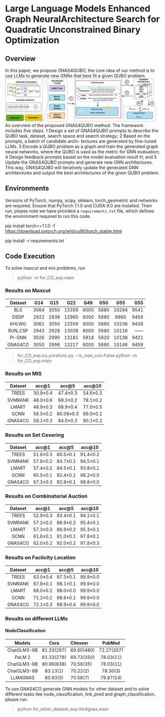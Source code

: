 # Large Language Models Enhanced Graph NeuralArchitecture Search for Quadratic Unconstrained Binary Optimization

## Overview
In this paper, we propose GNAS4QUBO, the core idea of our method is
to use LLMs to generate new GNNs that best fit a given QUBO
problem.
![](./asset/newframework.png)
An overview of the proposed GNAS4QUBO method. The framework includes five steps. 1 Design a set of GNAS4QUBO
prompts to describe the QUBO task, dataset, search space and search strategy; 2 Based on the prompts, a batch of candidate archi-
tectures are generated by fine-tuned LLMs. 3 Encode a QUBO problem as a graph and train the generated graph neural networks,
where the QUBO is used as the metric for GNN evaluation; 4 Design feedback prompts based on the model evaluation result
H; and 5 Update the GNAS4QUBO prompts and generate new GNN architectures. This way, GNAS4QUBO will iteratively update
the generated GNN architectures and output the best architectures of the given QUBO problem.

## Environments
 
Versions of PyTorch, numpy, scipy, sklearn, torch_geometric and networkx are required. Ensure that PyTorch 1.1.0 and CUDA 9.0 are installed. Then run, please note we have provided a `requirements.txt` file, which defines the environment required to run this code.

pip install torch==1.1.0 -f https://download.pytorch.org/whl/cu90/torch_stable.html

pip install -r requirements.txt

## Code Execution

To solve maxcut and mis problems, run

> python -m for_CO_exp.main

### Results on Maxcut
| Dataset | G14  | G15  |  G22  | G49  | G50  |  G55  |  G55 |
|:-------:|:----:|:----:|:-----:|:----:|:----:|:-----:|-----:|
|   BLS   | 3064 | 3050 | 13359 | 6000 | 5880 | 10294 | 9541 |
|  DSDP   | 2922 | 2938 | 12960 | 6000 | 5880 | 9960  | 9456 |
|  KHLWG  | 3061 | 3050 | 13359 | 6000 | 5880 | 10236 | 9438 |
| RUN_CSP | 2943 | 2928 | 13028 | 6000 | 5880 | 10116 |   —— |
| PI-GNN  | 3026 | 2990 | 13181 | 5918 | 5820 | 10138 | 9421 |
| GNAS4CO | 3050 | 2996 | 13217 | 6000 | 5880 | 10146 | 9459 |


> for_CO_exp.co_corefunc.py --is_max_cut=False python -m for_CO_exp.main
### Results on MIS
| Dataset |  acc@1   |   acc@5   |  acc@10  | 
|:-------:|:--------:|:---------:|:--------:|
|  TREES  | 30.9±0.4 | 47.4±0.3  | 54.6±0.3 | 
| SVMRANK | 48.0±0.6 | 69.3±0.2  | 78.1±0.2 | 
|  LMART  | 48.9±0.3 | 68.9±0.4  | 77.0±0.5 |
|  GCNN   | 56.5±0.2 | 80.08±0.3 | 89.0±0.1 | 
| GNAS4CO | 58.1±0.3 | 84.0±0.3  | 90.1±0.2 | 

### Results on Set Covering
| Dataset |  acc@1   |   acc@5   |  acc@10  | 
|:-------:|:--------:|:---------:|:--------:|
|  TREES  | 51.8±0.3 | 80.5±0.1  | 91.4±0.2 | 
| SVMRANK | 57.6±0.2 | 84.7±0.1  | 94.5±0.1 | 
|  LMART  | 57.4±0.2 | 84.5±0.1  | 93.8±0.1 |
|  GCNN   | 65.5±0.1 | 92.4±0.1  | 98.2±0.0 | 
| GNAS4CO | 67.3±0.3 | 92.8±0.1  | 98.8±0.0 | 

### Results on Combinatorial Auction
| Dataset |  acc@1   |   acc@5   |  acc@10  | 
|:-------:|:--------:|:---------:|:--------:|
|  TREES  | 52.9±0.3 | 83.4±0.1  | 94.1±0.1 | 
| SVMRANK | 57.2±0.2 | 86.9±0.2  | 95.4±0.1 | 
|  LMART  | 57.3±0.3 | 86.9±0.2  | 95.3±0.1 |
|  GCNN   | 61.6±0.1 | 91.0±0.1  | 97.8±0.1 | 
| GNAS4CO | 62.0±0.2 | 92.0±0.2  | 97.8±0.3 | 

### Results on Faclicity Location
| Dataset |  acc@1   |   acc@5   |  acc@10  | 
|:-------:|:--------:|:---------:|:--------:|
|  TREES  | 63.0±0.4 | 97.3±0.1  | 99.9±0.0 | 
| SVMRANK | 67.8±0.1 | 98.1±0.1  | 99.9±0.0 | 
|  LMART  | 68.0±0.2 | 98.0±0.0  | 99.9±0.0 |
|  GCNN   | 71.2±0.2 | 98.6±0.1  | 99.9±0.0 | 
| GNAS4CO | 72.1±0.3 | 98.9±0.4  | 99.9±0.0 | 


### Results on different LLMs
#### NodeClassification

|   Models    |    Cora    | Citeseer   |   PubMed   |
|:-----------:|:----------:|:-----------|:----------:|
| ChatGLM3-6B | 81.33(267) | 69.60(480) | 72.27(207) |
|   PaLM 2    | 81.33(279) | 69.73(350) | 78.03(11)  |
| ChatGLM3-6B | 80.96(638) | 70.56(35)  | 78.03(11)  |
| ChatGLM3-6B |  83.13(1)  | 70.22(2)   |  78.30(3)  |
|  LLM4GNAS   |  80.93(5)  | 70.58(7)   | 79.87(14)  |

To use GNAS4CO generate GNN models for other dataset and to solve different tasks like node_classification, link_pred and graph_classification.
please run.
>python for_other_dataset_exp.llm4gnas.main
